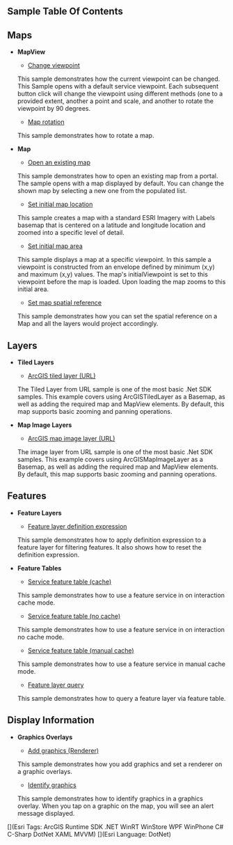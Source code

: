 ## Sample Table Of Contents
## Maps


- **MapView**

    * [Change viewpoint](src/Desktop/ArcGISRuntime.Desktop.Samples/Samples/MapView/ChangeViewpoint)

    This sample demonstrates how the current viewpoint can be changed. This Sample opens with a default service viewpoint. Each subsequent button click will change the viewpoint using different methods (one to a provided extent, another a point and scale, and another to rotate the viewpoint by 90 degrees.

    * [Map rotation](src/Desktop/ArcGISRuntime.Desktop.Samples/Samples/MapView/MapRotation)

    This sample demonstrates how to rotate a map.


- **Map**

    * [Open an existing map](src/Desktop/ArcGISRuntime.Desktop.Samples/Samples/Map/OpenExistingMap)

    This sample demonstrates how to open an existing map from a portal. The sample opens with a map displayed by default. You can change the shown map by selecting a new one from the populated list.

    * [Set initial map location](src/Desktop/ArcGISRuntime.Desktop.Samples/Samples/Map/SetInitialMapLocation)

    This sample creates a map with a standard ESRI Imagery with Labels basemap that is centered on a latitude and longitude location and zoomed into a specific level of detail.

    * [Set initial map area](src/Desktop/ArcGISRuntime.Desktop.Samples/Samples/Map/SetInitialMapArea)

    This sample displays a map at a specific viewpoint. In this sample a viewpoint is constructed from an envelope defined by minimum (x,y) and maximum (x,y) values. The map's initialViewpoint is set to this viewpoint before the map is loaded. Upon loading the map zooms to this initial area.

    * [Set map spatial reference](src/Desktop/ArcGISRuntime.Desktop.Samples/Samples/Map/SetMapSpatialReference)

    This sample demonstrates how you can set the spatial reference on a Map and all the layers would project accordingly.

## Layers


- **Tiled Layers**

    * [ArcGIS tiled layer (URL)](src/Desktop/ArcGISRuntime.Desktop.Samples/Samples/Layers/ArcGISTiledLayerUrl)

    The Tiled Layer from URL sample is one of the most basic .Net SDK samples. This example covers using ArcGISTiledLayer as a Basemap, as well as adding the required map and MapView elements. By default, this map supports basic zooming and panning operations.


- **Map Image Layers**

    * [ArcGIS map image layer (URL)](src/Desktop/ArcGISRuntime.Desktop.Samples/Samples/Layers/ArcGISMapImageLayerUrl)

    The image layer from URL sample is one of the most basic .Net SDK samples. This example covers using ArcGISMapImageLayer as a Basemap, as well as adding the required map and MapView elements. By default, this map supports basic zooming and panning operations.

## Features


- **Feature Layers**

    * [Feature layer definition expression](src/Desktop/ArcGISRuntime.Desktop.Samples/Samples/Layers/FeatureLayerDefinitionExpression)

    This sample demonstrates how to apply definition expression to a feature layer for filtering features. It also shows how to reset the definition expression.


- **Feature Tables**

    * [Service feature table (cache)](src/Desktop/ArcGISRuntime.Desktop.Samples/Samples/Data/ServiceFeatureTableCache)

    This sample demonstrates how to use a feature service in on interaction cache mode.

    * [Service feature table (no cache)](src/Desktop/ArcGISRuntime.Desktop.Samples/Samples/Data/ServiceFeatureTableNoCache)

    This sample demonstrates how to use a feature service in on interaction no cache mode.

    * [Service feature table (manual cache)](src/Desktop/ArcGISRuntime.Desktop.Samples/Samples/Data/ServiceFeatureTableManualCache)

    This sample demonstrates how to use a feature service in manual cache mode.

    * [Feature layer query](src/Desktop/ArcGISRuntime.Desktop.Samples/Samples/Data/FeatureLayerQuery)

    This sample demonstrates how to query a feature layer via feature table.

## Display Information


- **Graphics Overlays**

    * [Add graphics (Renderer)](src/Desktop/ArcGISRuntime.Desktop.Samples/Samples/GraphicsOverlay/AddGraphicsRenderer)

    This sample demonstrates how you add graphics and set a renderer on a graphic overlays.

    * [Identify graphics](src/Desktop/ArcGISRuntime.Desktop.Samples/Samples/GraphicsOverlay/IdentifyGraphics)

    This sample demonstrates how to identify graphics in a graphics overlay. When you tap on a graphic on the map, you will see an alert message displayed.



[](Esri Tags: ArcGIS Runtime SDK .NET WinRT WinStore WPF WinPhone C# C-Sharp DotNet XAML MVVM)
[](Esri Language: DotNet)
